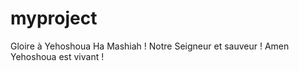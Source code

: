# myproject
Gloire à Yehoshoua Ha Mashiah ! Notre Seigneur et sauveur ! Amen Yehoshoua est vivant !
